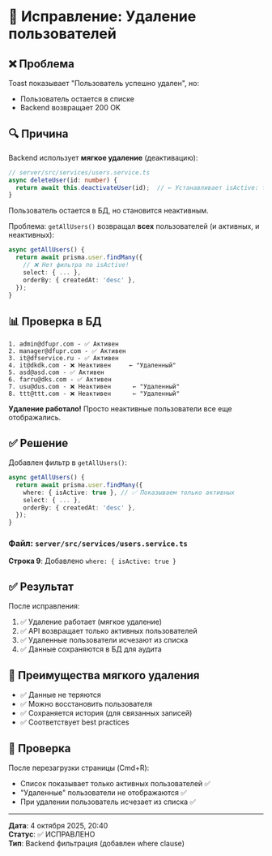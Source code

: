 # 🎯 Исправление: Удаление пользователей

## ❌ Проблема

Toast показывает "Пользователь успешно удален", но:
- Пользователь остается в списке
- Backend возвращает 200 OK

## 🔍 Причина

Backend использует **мягкое удаление** (деактивацию):

```typescript
// server/src/services/users.service.ts
async deleteUser(id: number) {
  return await this.deactivateUser(id);  // ← Устанавливает isActive: false
}
```

Пользователь остается в БД, но становится неактивным.

Проблема: `getAllUsers()` возвращал **всех** пользователей (и активных, и неактивных):

```typescript
async getAllUsers() {
  return await prisma.user.findMany({
    // ❌ Нет фильтра по isActive!
    select: { ... },
    orderBy: { createdAt: 'desc' },
  });
}
```

## 📊 Проверка в БД

```
1. admin@dfupr.com - ✅ Активен
2. manager@dfupr.com - ✅ Активен
3. it@dfservice.ru - ✅ Активен
4. it@dkdk.com - ❌ Неактивен     ← "Удаленный"
5. asd@asd.com - ✅ Активен
6. farru@dks.com - ✅ Активен
7. usu@dus.com - ❌ Неактивен      ← "Удаленный"
8. ttt@ttt.com - ❌ Неактивен      ← "Удаленный"
```

**Удаление работало!** Просто неактивные пользователи все еще отображались.

## ✅ Решение

Добавлен фильтр в `getAllUsers()`:

```typescript
async getAllUsers() {
  return await prisma.user.findMany({
    where: { isActive: true }, // ✅ Показываем только активных
    select: { ... },
    orderBy: { createdAt: 'desc' },
  });
}
```

### Файл: `server/src/services/users.service.ts`
**Строка 9**: Добавлено `where: { isActive: true }`

## ✅ Результат

После исправления:
1. ✅ Удаление работает (мягкое удаление)
2. ✅ API возвращает только активных пользователей
3. ✅ Удаленные пользователи исчезают из списка
4. ✅ Данные сохраняются в БД для аудита

## 🎯 Преимущества мягкого удаления

- ✅ Данные не теряются
- ✅ Можно восстановить пользователя
- ✅ Сохраняется история (для связанных записей)
- ✅ Соответствует best practices

## 🚀 Проверка

После перезагрузки страницы (Cmd+R):
- Список показывает только активных пользователей ✅
- "Удаленные" пользователи не отображаются ✅
- При удалении пользователь исчезает из списка ✅

---

**Дата**: 4 октября 2025, 20:40  
**Статус**: ✅ ИСПРАВЛЕНО  
**Тип**: Backend фильтрация (добавлен where clause)
